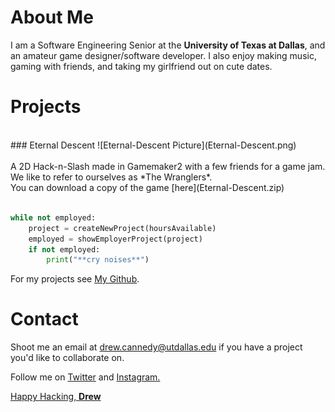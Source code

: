 # About Me

I am a Software Engineering Senior at the **University of Texas at Dallas**, and an amateur game designer/software developer.
I also enjoy making music, gaming with friends, and taking my girlfriend out on cute dates. 


# Projects
<br>
### Eternal Descent
![Eternal-Descent Picture](Eternal-Descent.png)<br><br>
A 2D Hack-n-Slash made in Gamemaker2 with a few friends for a game jam. <br>
We like to refer to ourselves as *The Wranglers*. <br>
You can download a copy of the game [here](Eternal-Descent.zip)<br><br>

```python
while not employed:
    project = createNewProject(hoursAvailable)
    employed = showEmployerProject(project)
    if not employed:
        print("**cry noises**")
```

For my projects see [My Github](https://github.com/DrewCCannedy/).

# Contact

Shoot me an email at <a href="mailto:drew.cannedy@utdallas.edu">drew.cannedy@utdallas.edu</a> if you have a project you'd like to collaborate on.

Follow me on <a href="https://twitter.com/DrewCCannedy">Twitter</a> and <a href="https://www.instagram.com/drewccannedy/">Instagram.

Happy Hacking, **Drew**
